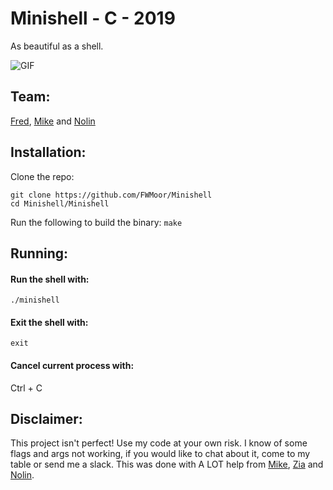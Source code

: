 # Minishell - C - 2019  
As beautiful as a shell.  

![GIF](Minishell.gif)  

## Team:  
[Fred](https://github.com/FWMoor), [Mike](https://github.com/MikeFMeyer) and [Nolin](https://github.com/nreddystudent)    

## Installation:  
  
Clone the repo:  
  
```
git clone https://github.com/FWMoor/Minishell  
cd Minishell/Minishell
```  
Run the following to build the binary: ```make```  
  
## Running:  

#### Run the shell with:  
```./minishell```  

#### Exit the shell with:  
```exit```  
  
#### Cancel current process with:  
Ctrl + C  

## Disclaimer:  
This project isn't perfect! Use my code at your own risk. I know of some flags and args not working, if you would like to chat about it, come to my table or send me a slack. This was done with A LOT help from [Mike](https://github.com/MikeFMeyer), [Zia](https://github.com/ziadhorat) and [Nolin](https://github.com/nreddystudent).
